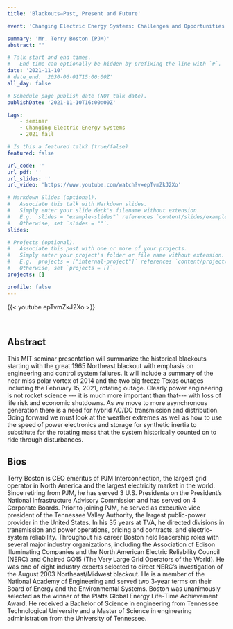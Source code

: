 ```yaml
---
title: 'Blackouts—Past, Present and Future'

event: 'Changing Electric Energy Systems: Challenges and Opportunities'

summary: 'Mr. Terry Boston (PJM)'
abstract: ""

# Talk start and end times.
#   End time can optionally be hidden by prefixing the line with `#`.
date: '2021-11-10'
# date_end: '2030-06-01T15:00:00Z'
all_day: false

# Schedule page publish date (NOT talk date).
publishDate: '2021-11-10T16:00:00Z'

tags:
    - seminar
    - Changing Electric Energy Systems
    - 2021 fall

# Is this a featured talk? (true/false)
featured: false

url_code: ''
url_pdf: ''
url_slides: ''
url_video: 'https://www.youtube.com/watch?v=epTvmZkJ2Xo'

# Markdown Slides (optional).
#   Associate this talk with Markdown slides.
#   Simply enter your slide deck's filename without extension.
#   E.g. `slides = "example-slides"` references `content/slides/example-slides.md`.
#   Otherwise, set `slides = ""`.
slides:

# Projects (optional).
#   Associate this post with one or more of your projects.
#   Simply enter your project's folder or file name without extension.
#   E.g. `projects = ["internal-project"]` references `content/project/deep-learning/index.md`.
#   Otherwise, set `projects = []`.
projects: []

profile: false
---
```


{{< youtube epTvmZkJ2Xo >}}

<br>

## Abstract  
This MIT seminar presentation will summarize the historical blackouts starting with the great 1965 Northeast blackout with emphasis on engineering and control system failures. It will include a summary of the near miss polar vortex of 2014 and the two big freeze Texas outages including the February 15, 2021, rotating outage.  Clearly power engineering is not rocket science --- it is much more important than that--- with loss of life risk and economic shutdowns. As we move to more asynchronous generation there is a need for hybrid AC/DC transmission and distribution. Going forward we must look at the weather extremes as well as how to use the speed of power electronics and storage for synthetic inertia to substitute for the rotating mass that the system historically counted on to ride through disturbances.

## Bios
Terry Boston is CEO emeritus of PJM Interconnection, the largest grid operator in North America and the largest electricity market in the world. Since retiring from PJM, he has served 3 U.S. Presidents on the President’s National Infrastructure Advisory Commission and has served on 4 Corporate Boards. Prior to joining PJM, he served as executive vice president of the Tennessee Valley Authority, the largest public-power provider in the United States. In his 35 years at TVA, he directed divisions in transmission and power operations, pricing and contracts, and electric-system reliability. Throughout his career Boston held leadership roles with several major industry organizations, including the Association of Edison Illuminating Companies and the North American Electric Reliability Council (NERC) and Chaired GO15 (The Very Large Grid Operators of the World). He was one of eight industry experts selected to direct NERC’s investigation of the August 2003 Northeast/Midwest blackout. He is a member of the National Academy of Engineering and served two 3-year terms on their Board of Energy and the Environmental Systems. Boston was unanimously selected as the winner of the Platts Global Energy Life-Time Achievement Award. He received a Bachelor of Science in engineering from Tennessee Technological University and a Master of Science in engineering administration from the University of Tennessee.